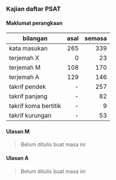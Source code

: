 ---
---

### Kajian daftar PSAT

#### Maklumat perangkaan

| bilangan             | asal   | semasa |
| -------------------- | -----: | -----: |
| kata masukan         | 265    | 339    |
| terjemah X           | 0      | 23     |
| terjemah M           | 108    | 170    |
| terjemah A           | 129    | 146    |
| takrif pendek        | -      | 257    |
| takrif panjang       | -      | 82     |
| takrif koma bertitik | -      | 9      |
| takrif kurungan      | -      | 53     |

#### Ulasan M

> Belum ditulis buat masa ini

#### Ulasan A

> Belum ditulis buat masa ini
